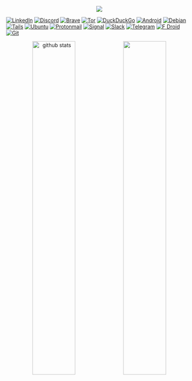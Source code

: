 <p align="center">
  <img src="https://media.giphy.com/media/JzzLFXnZt4aiI/giphy.gif">
</p>

<a href="https://www.linkedin.com/in/florian-carvalho-b24a9b197/"> ![LinkedIn](https://img.shields.io/badge/LinkedIn-0077B5?style=for-the-badge&logo=linkedin&logoColor=white)</a>
<a href="https://discord.com/">![Discord](https://img.shields.io/badge/ChoZeur%230001-%237289DA.svg?style=for-the-badge&logo=discord&logoColor=white)</a>
<a href="https://brave.com/">![Brave](https://img.shields.io/badge/Brave-FB542B?style=for-the-badge&logo=Brave&logoColor=white)</a>
<a href="https://www.torproject.org/">![Tor](https://img.shields.io/badge/Tor-7D4698?style=for-the-badge&logo=Tor-Browser&logoColor=white)</a>
<a href="https://duckduckgo.com/">![DuckDuckGo](https://img.shields.io/badge/DuckDuckGo-DE5833?style=for-the-badge&logo=DuckDuckGo&logoColor=white)</a>
<a href="https://www.android.com/">![Android](https://img.shields.io/badge/Android-3DDC84?style=for-the-badge&logo=android&logoColor=white)</a>
<a href="https://www.debian.org/">![Debian](https://img.shields.io/badge/Debian-D70A53?style=for-the-badge&logo=debian&logoColor=white)</a>
<a href="https://tails.boum.org/index.fr.html">![Tails](https://img.shields.io/badge/Tails%20-56347C?&style=for-the-badge&logo=tails&logoColor=white)</a> 
<a href="https://ubuntu.com/">![Ubuntu](https://img.shields.io/badge/Ubuntu-E95420?style=for-the-badge&logo=ubuntu&logoColor=white)</a>
<a href="https://protonmail.com/">![Protonmail](https://img.shields.io/badge/ProtonMail-8B89CC?style=for-the-badge&logo=protonmail&logoColor=white)</a>
<a href="https://www.signal.org/">![Signal](https://img.shields.io/badge/Signal-%23039BE5.svg?style=for-the-badge&logo=Signal&logoColor=white)</a>
<a href="https://slack.com/">![Slack](https://img.shields.io/badge/Slack-4A154B?style=for-the-badge&logo=slack&logoColor=white)</a>
<a href="https://telegram.org/">![Telegram](https://img.shields.io/badge/Telegram-2CA5E0?style=for-the-badge&logo=telegram&logoColor=white)</a>
<a href="https://f-droid.org/">![F Droid](https://img.shields.io/badge/F_Droid-1976D2?style=for-the-badge&logo=f-droid&logoColor=white)</a>
<a href="https://git-scm.com/">![Git](https://img.shields.io/badge/git-%23F05033.svg?style=for-the-badge&logo=git&logoColor=white)</a>


 

<p align="center">
  <a>
    <img src="https://github-readme-stats.vercel.app/api?username=chozeur&show_icons=true&theme=midnight-purple" alt="github stats" width="48%" align="center"/>
  </a>
  <a>
    <img src="https://github-readme-streak-stats.herokuapp.com/?user=chozeur&theme=midnight-purple" width="48%" align="center"/>
  </a>
</p>
